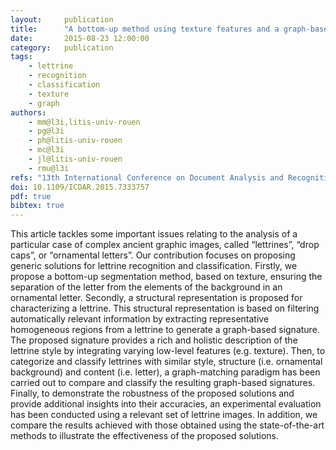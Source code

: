 ```yaml
---
layout:     publication
title:      "A bottom-up method using texture features and a graph-based representation for lettrine recognition and classification"
date:       2015-08-23 12:00:00
category:   publication
tags:
    - lettrine
    - recognition
    - classification
    - texture
    - graph
authors:
    - mm@l3i,litis-univ-rouen
    - pg@l3i
    - ph@litis-univ-rouen
    - mc@l3i
    - jl@litis-univ-rouen
    - rmu@l3i
refs: "13th International Conference on Document Analysis and Recognition (ICDAR), 2015"
doi: 10.1109/ICDAR.2015.7333757
pdf: true
bibtex: true
---
```


This article tackles some important issues relating to the analysis of a particular case of complex ancient graphic images, called “lettrines”, “drop caps”, or “ornamental letters”. Our contribution focuses on proposing generic solutions for lettrine recognition and classification. Firstly, we propose a bottom-up segmentation method, based on texture, ensuring the separation of the letter from the elements of the background in an ornamental letter. Secondly, a structural representation is proposed for characterizing a lettrine. This structural representation is based on filtering automatically relevant information by extracting representative homogeneous regions from a lettrine to generate a graph-based signature. The proposed signature provides a rich and holistic description of the lettrine style by integrating varying low-level features (e.g. texture). Then, to categorize and classify lettrines with similar style, structure (i.e. ornamental background) and content (i.e. letter), a graph-matching paradigm has been carried out to compare and classify the resulting graph-based signatures. Finally, to demonstrate the robustness of the proposed solutions and provide additional insights into their accuracies, an experimental evaluation has been conducted using a relevant set of lettrine images. In addition, we compare the results achieved with those obtained using the state-of-the-art methods to illustrate the effectiveness of the proposed solutions.